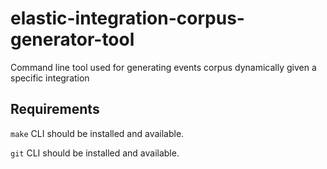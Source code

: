 # elastic-integration-corpus-generator-tool
Command line tool used for generating events corpus dynamically given a specific integration

## Requirements
`make` CLI should be installed and available.

`git` CLI should be installed and available.